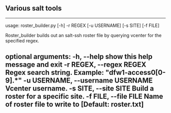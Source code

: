 Various salt tools
------------------

------------------
usage: roster_builder.py [-h] -r REGEX [-u USERNAME] [-s SITE] [-f FILE]

Roster_builder builds out an salt-ssh roster file by querying vcenter for the
specified regex.

optional arguments:
  -h, --help            show this help message and exit
  -r REGEX, --regex REGEX
                        Regex search string. Example: "dfw1-access0[0-9].*"
  -u USERNAME, --username USERNAME
                        Vcenter username.
  -s SITE, --site SITE  Build a roster for a specific site.
  -f FILE, --file FILE  Name of roster file to write to [Default: roster.txt]
-------------------
